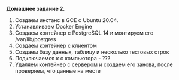 **Домашнее задание 2.**

1) Создаем инстанс в GCE с Ubuntu 20.04.
2) Устанавливаем Docker Engine [](scrin)
3) Создаем контейнер с PostgreSQL 14 и монтируем его /var/lib/postgres [](scrin)
4) Создаем контейнер с клиентом [](scrin)
5) Создаем базу данных, таблицу и несколько тестовых строк [](scrin)
6) Подключаемся к с компьютора - ???
7) Удаляем контейнер с сервером и создаем его занова, после проверяем, что данные на месте [](scrin)
